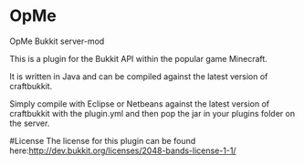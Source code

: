 # OpMe
OpMe Bukkit server-mod

This is a plugin for the Bukkit API within the popular game Minecraft. 

It is written in Java and can be compiled against the latest version of craftbukkit. 

Simply compile with Eclipse or Netbeans against the latest version of craftbukkit with the plugin.yml and then pop the jar in your plugins folder on the server.

#License
The license for this plugin can be found here:http://dev.bukkit.org/licenses/2048-bands-license-1-1/
